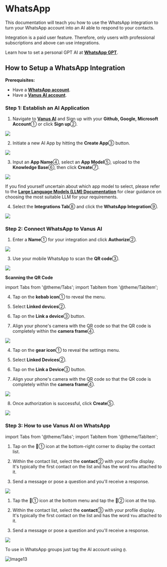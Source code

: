 # WhatsApp 
This documentation will teach you how to use the WhatsApp integration to turn your WhatsApp account into an AI able to respond to your contacts.

Integration is a paid user feature. Therefore, only users with professional subscriptions and above can use integrations.

Learn how to set a personal GPT AI at [**WhatsApp GPT**](https://www.vanus.ai/blog/how-to-setup-chatgpt-on-whatsapp-with-vanus-connect/).

## How to Setup a WhatsApp Integration

**Prerequisites:**

- Have a [**WhatsApp account**](https://www.whatsapp.com).
- Have a [**Vanus AI account**](https://ai.vanus.ai).

### Step 1: Establish an AI Application

1. Navigate to [**Vanus AI**](https://ai.vanus.ai) and Sign up with your **Github, Google, Microsoft Account**① or click **Sign up**②.

![](images/integration_vanus_1.webp)

2. Initiate a new AI App by hitting the **Create App**③ button.

![](images/integration_vanus_2.webp)

3. Input an **App Name**④, select an **App Model**⑤, upload to the **Knowledge Base**⑥, then click **Create**⑦.

![](images/integration_vanus_3.webp)

If you find yourself uncertain about which app model to select, please refer to the [**Large Language Models (LLM) Documentation**](https://docs.vanus.ai/vanus-ai/beginning/large-language-models/) for clear guidance on choosing the most suitable LLM for your requirements.

4. Select the **Integrations Tab**⑧ and click the **WhatsApp Integration**⑨.

![](images/integration_whatsapp_1.webp)

### Step 2: Connect WhatsApp to Vanus AI

1. Enter a **Name**① for your integration and click **Authorize**②.

![](images/integration_whatsapp_2.webp)

3. Use your mobile WhatsApp to scan the **QR code**③.

![](images/integration_whatsapp_3.webp)

**Scanning the QR Code**

import Tabs from '@theme/Tabs';
import TabItem from '@theme/TabItem';

<Tabs>

<TabItem label="Android" value="android">

4. Tap on the **kebab icon**① to reveal the menu.

5. Select **Linked devices**②.

6. Tap on the **Link a device**③ button.

7. Align your phone's camera with the QR code so that the QR code is completely within the **camera frame**④.

![](images/integration_whatsapp_4.webp)

</TabItem>

<TabItem label="iOS" value="ios">

4. Tap on the **gear icon**① to reveal the settings menu.

5. Select **Linked Devices**②.

6. Tap on the **Link a Device**③ button.

7. Align your phone's camera with the QR code so that the QR code is completely within the **camera frame**④.

![](images/integration_whatsapp_5.webp)

</TabItem>

</Tabs>

8. Once authorization is successful, click **Create**⑤.  

![](images/integration_whatsapp_6.webp)

### Step 3: How to use Vanus AI on WhatsApp

import Tabs from '@theme/Tabs';
import TabItem from '@theme/TabItem';

<Tabs>

<TabItem label="Android" value="android">

1. Tap on the 💬① icon at the bottom-right corner to display the contact list.


2. Within the contact list, select the **contact**② with your profile display. It's typically the first contact on the list and has the word `You` attached to it.


3.  Send a message or pose a question and you'll receive a response.
  
![](images/whatsapp_android_1.webp)


</TabItem>

<TabItem label="iOS" value="ios">

1. Tap the 💬①  icon at the bottom menu and tap the 📝② icon at the top.


2. Within the contact list, select the **contact**③ with your profile display. It's typically the first contact on the list and has the word `You` attached to it.


3. Send a message or pose a question and you'll receive a response.
  
![](images/whatsapp_ios_1.webp)

</TabItem>

</Tabs>

To use in WhatsApp groups just tag the AI account using `@`. 

![Image13](images/whatsapp_groups_1.webp)




